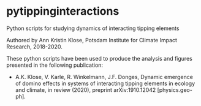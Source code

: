 # pytippinginteractions
Python scripts for studying dynamics of interacting tipping elements

Authored by Ann Kristin Klose, Potsdam Institute for Climate Impact Research, 2018-2020.

These python scripts have been used to produce the analysis and figures presented in the following publication:

* A.K. Klose, V. Karle, R. Winkelmann, J.F. Donges,
Dynamic emergence of domino effects in systems of interacting tipping elements in ecology and climate,
in review (2020),
preprint arXiv:1910.12042 [physics.geo-ph].
